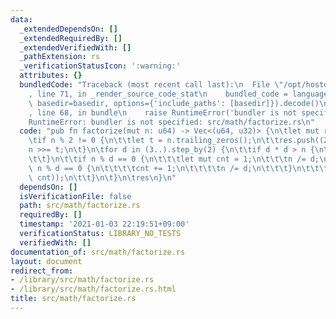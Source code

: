 ```yaml
---
data:
  _extendedDependsOn: []
  _extendedRequiredBy: []
  _extendedVerifiedWith: []
  _pathExtension: rs
  _verificationStatusIcon: ':warning:'
  attributes: {}
  bundledCode: "Traceback (most recent call last):\n  File \"/opt/hostedtoolcache/Python/3.9.1/x64/lib/python3.9/site-packages/onlinejudge_verify/documentation/build.py\"\
    , line 71, in _render_source_code_stat\n    bundled_code = language.bundle(stat.path,\
    \ basedir=basedir, options={'include_paths': [basedir]}).decode()\n  File \"/opt/hostedtoolcache/Python/3.9.1/x64/lib/python3.9/site-packages/onlinejudge_verify/languages/user_defined.py\"\
    , line 68, in bundle\n    raise RuntimeError('bundler is not specified: {}'.format(path.as_posix()))\n\
    RuntimeError: bundler is not specified: src/math/factorize.rs\n"
  code: "pub fn factorize(mut n: u64) -> Vec<(u64, u32)> {\n\tlet mut res = Vec::new();\n\
    \tif n % 2 != 0 {\n\t\tlet t = n.trailing_zeros();\n\t\tres.push((2, t));\n\t\t\
    n >>= t;\n\t}\n\tfor d in (3..).step_by(2) {\n\t\tif d * d > n {\n\t\t\tbreak;\n\
    \t\t}\n\t\tif n % d == 0 {\n\t\t\tlet mut cnt = 1;\n\t\t\tn /= d;\n\t\t\twhile\
    \ n % d == 0 {\n\t\t\t\tcnt += 1;\n\t\t\t\tn /= d;\n\t\t\t}\n\t\t\tres.push((d,\
    \ cnt));\n\t\t}\n\t}\n\tres\n}\n"
  dependsOn: []
  isVerificationFile: false
  path: src/math/factorize.rs
  requiredBy: []
  timestamp: '2021-01-03 22:19:51+09:00'
  verificationStatus: LIBRARY_NO_TESTS
  verifiedWith: []
documentation_of: src/math/factorize.rs
layout: document
redirect_from:
- /library/src/math/factorize.rs
- /library/src/math/factorize.rs.html
title: src/math/factorize.rs
---
```

